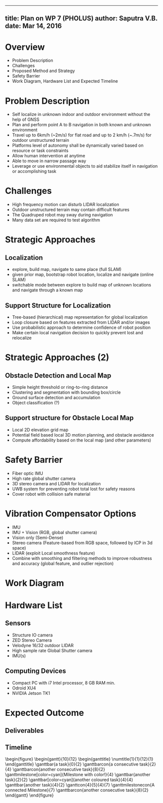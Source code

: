 [\\]: <> (\usepackage{outlines})
<!--
% Plan on WP 7 (PHOLUS)
% Saputra V.B.
% Mar 14, 2016
-->

---
title: Plan on WP 7 (PHOLUS)
author: Saputra V.B.
date: Mar 14, 2016
---
# Overview

- Problem Description
- Challenges
- Proposed Method and Strategy
- Safety Barrier
- Work Diagram, Hardware List and Expected Timeline

# Problem Description

- Self localize in unknown indoor and outdoor environment without the help of GNSS
- Plan and perform point A to B navigation in both known and unknown environment
- Travel up to 6km/h (~2m/s) for flat road and up to 2 km/h (~.7m/s) for outdoor unstructured terrain
- Platforms level of autonomy shall be dynamically varied based on resource or task constraints
- Allow human intervention at anytime
- Able to move in narrow passage way
- Leverage or use environmental objects to aid stabilize itself in navigation or accomplishing task

# Challenges

- High frequency motion can disturb LIDAR localization
- Outdoor unstructured terrain may contain difficult features
- The Quadruped robot may sway during navigation
- Many data set are required to test algorithm

# Strategic Approaches
<!--
* yes  
  * oh yesss
\begin{figure}
\includegraphics{GearControl-cropped.pdf}
\end{figure}
- ah shit
2d Elevation map
switchable mode for navigation, exploration, 
\begin{outline}
\1 First level
\1 First level again 
\2 Second level again
\3 Third level 
\3 Third level agaim
\end{outline}
Note that the 4th level is not allowed in Beamer
\begin{outline}[enumerate]
\1 First level
\2 Second level 
\1 First level again 
\2 Second level again
\3 Third level 
\3 Third level agaim
\0 Some normal text whitin outline environment. \par
\1 Another list
\end{outline}
-->

## Localization

- explore, build map, navigate to same place (full SLAM)
- given prior map, bootstrap robot location, localize and navigate (online SLAM)
- switchable mode between explore to build map of unknown locations and navigate through a known map

## Support Structure for Localization
- Tree-based (hierarchical) map representation for global localization
- Loop closure based on features extracted from LIDAR and/or images
- Use probabilistic approach to determine confidence of robot position
- Make certain local navigation decision to quickly prevent lost and relocalize

# Strategic Approaches (2)

## Obstacle Detection and Local Map
- Simple height threshold or ring-to-ring distance
- Clustering and segmentation with bounding box/circle
- Ground surface detection and accumulation
- Object classification (?)

## Support structure for Obstacle Local Map
- Local 2D elevation grid map
- Potential field based local 3D motion planning, and obstacle avoidance
- Compute affordability based on the local map (and other parameters)

# Safety Barrier
- Fiber optic IMU
- High rate global shutter camera
- 3D stereo camera and LIDAR for localization
- UWB system for preventing robot total lost for safety reasons
- Cover robot with collision safe material

# Vibration Compensator Options

- IMU
- IMU + Vision (RGB, global shutter camera)
- Vision only (Semi-Dense)
- Stereo camera (Feature-based from RGB space, followed by ICP in 3d space)
- LIDAR (exploit Local smoothness feature)
- Combine with smoothing and filtering methods to improve robustness and accuracy (global feature, and outlier rejection)

# Work Diagram


# Hardware List 

## Sensors
- Structure IO camera
- ZED Stereo Camera
- Velodyne 16/32 outdoor LIDAR
- High sample rate Global Shutter camera
- IMU(s) 

## Computing Devices
- Compact PC with i7 Intel processor, 8 GB RAM min.
- Odroid XU4 
- NVIDIA Jetson TK1

# Expected Outcome



## Deliverables

## Timeline

<!--
\begin{ganttchart}{12}
\gantttitle{2011}{12} \\
\gantttitlelist{1,...,12}{1} \\
\ganttgroup{Group 1}{1}{7} \\
\ganttbar{Task 1}{1}{2} \\
\ganttlinkedbar{Task 2}{3}{7} \ganttnewline
\ganttmilestone{Milestone}{7} \ganttnewline
\ganttbar{Final Task}{8}{12}
\ganttlink{elem2}{elem3}
\ganttlink{elem3}{elem4}
\end{ganttchart}
-->
\begin{figure}
  \begin{gantt}{10}{12}
    \begin{ganttitle}
    \numtitle{1}{1}{12}{1}
    \end{ganttitle}
    \ganttbar{a task}{0}{2}
    \ganttbarcon{a consecutive task}{2}{4}
    \ganttbarcon{another consecutive task}{8}{2}
    \ganttmilestone[color=cyan]{Milestone with color!}{4}
    \ganttbar{another task}{2}{2}
    \ganttbar[color=cyan]{another coloured task}{4}{4}
    \ganttbar{another task}{4}{2}
    \ganttcon{4}{5}{4}{7}
    \ganttmilestonecon{A connected Milestone}{7}
    \ganttbarcon{another consecutive task}{8}{2}
  \end{gantt}
\end{figure}
